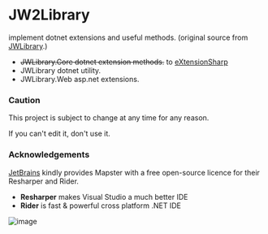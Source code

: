 # JW2Library
implement dotnet extensions and useful methods.
(original source from [JWLibrary](https://github.com/nameofSEOKWONHONG/JWLibrary).)
- ~~JWLibrary.Core dotnet extension methods.~~ to [eXtensionSharp](https://github.com/nameofSEOKWONHONG/eXtensionSharp)
- JWLibrary dotnet utility.
- JWLibrary.Web asp.net extensions.

### Caution
This project is subject to change at any time for any reason.

If you can't edit it, don't use it.

### Acknowledgements

[JetBrains](https://www.jetbrains.com/?from=Mapster) kindly provides Mapster with a free open-source licence for their Resharper and Rider.
- **Resharper** makes Visual Studio a much better IDE
- **Rider** is fast & powerful cross platform .NET IDE

![image](https://upload.wikimedia.org/wikipedia/commons/thumb/1/1a/JetBrains_Logo_2016.svg/121px-JetBrains_Logo_2016.svg.png)
